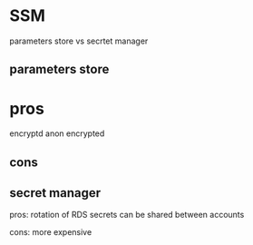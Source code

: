# SSM
parameters store vs secrtet manager

## parameters store
# pros
encryptd anon encrypted 

## cons

## secret manager
pros:
rotation of RDS secrets 
can be shared between accounts 

cons:
more expensive
